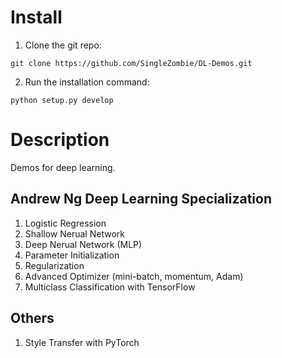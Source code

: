 # Install

1. Clone the git repo:

```shell
git clone https://github.com/SingleZombie/DL-Demos.git
```

2. Run the installation command:
```shell
python setup.py develop
```
# Description

Demos for deep learning.

## Andrew Ng Deep Learning Specialization
1. Logistic Regression
2. Shallow Nerual Network
3. Deep Nerual Network (MLP)
4. Parameter Initialization
5. Regularization
6. Advanced Optimizer (mini-batch, momentum, Adam)
7. Multiclass Classification with TensorFlow
## Others
1. Style Transfer with PyTorch
